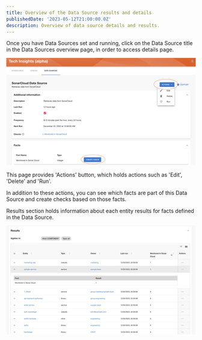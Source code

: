 ```yaml
---
title: Overview of the Data Source results and details
publishedDate: '2023-05-12T21:00:00.0Z'
description: Overview of data source details and results.
---
```


Once you have Data Sources set and running, click on the Data Source title in the Data Sources overview page, in order to access details page.

![Data Source Details](./data-source-details.webp)

This page provides 'Actions' button, which holds actions such as 'Edit', 'Delete' and 'Run'.

In addition to these actions, you can see which facts are part of this Data Source and create checks based on those facts.

Results section holds information about each entity results for facts defined in the Data Source.

![Data Results](./data-source-results.webp)
